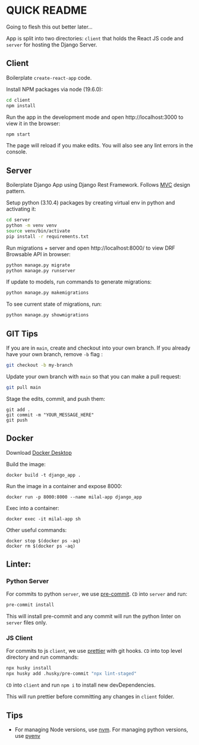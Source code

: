 # QUICK README

Going to flesh this out better later...

App is split into two directories: `client` that holds the React JS code and `server` for hosting the Django Server.

## Client

Boilerplate `create-react-app` code.

Install NPM packages via node (19.6.0):

```bash
cd client
npm install
```

Run the app in the development mode and
open http://localhost:3000 to view it in the browser:

```bash
npm start
```

The page will reload if you make edits.
You will also see any lint errors in the console.

## Server

Boilerplate Django App using Django Rest Framework. Follows [MVC](https://developer.mozilla.org/en-US/docs/Glossary/MVC) design pattern.

Setup python (3.10.4) packages by creating virtual env in python and activating it:

```bash
cd server
python -m venv venv
source venv/bin/activate
pip install -r requirements.txt
```

Run migrations + server and open http://localhost:8000/ to view DRF Browsable API in browser:

```bash
python manage.py migrate
python manage.py runserver
```

If update to models, run commands to generate migrations:

```bash
python manage.py makemigrations
```

To see current state of migrations, run:

```bash
python manage.py showmigrations
```

## GIT Tips

If you are in `main`, create and checkout into your own branch. If you already have your own branch, remove `-b` flag :

```bash
git checkout -b my-branch
```

Update your own branch with `main` so that you can make a pull request:

```bash
git pull main
```

Stage the edits, commit, and push them:

```
git add .
git commit -m "YOUR_MESSAGE_HERE"
git push
```

## Docker

Download [Docker Desktop](https://www.docker.com/products/docker-desktop/)

Build the image:

```
docker build -t django_app .
```

Run the image in a container and expose 8000:

```
docker run -p 8000:8000 --name milal-app django_app
```

Exec into a container:

```
docker exec -it milal-app sh
```

Other useful commands:

```
docker stop $(docker ps -aq) 
docker rm $(docker ps -aq)
```


## Linter:

### Python Server

For commits to python `server`, we use [pre-commit](https://pre-commit.com/). `CD` into `server` and run:
```bash
pre-commit install
```
This will install pre-commit and any commit will run the python linter on `server` files only.

### JS Client

For commits to js `client`, we use [prettier](https://prettier.io/docs/en/install.html#git-hooks) with git hooks. `CD` into top level directory and run commands:
```bash
npx husky install
npx husky add .husky/pre-commit "npx lint-staged"
```

`CD` into `client` and run `npm i` to install new devDependencies.

This will run prettier before committing any changes in `client` folder.

## Tips

- For managing Node versions, use [nvm](https://github.com/nvm-sh/nvm). For managing python versions, use [pyenv](https://github.com/pyenv/pyenv)
